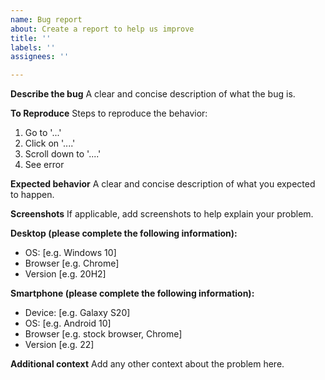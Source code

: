 ```yaml
---
name: Bug report
about: Create a report to help us improve
title: ''
labels: ''
assignees: ''

---
```


**Describe the bug**
A clear and concise description of what the bug is.

**To Reproduce**
Steps to reproduce the behavior:
1. Go to '...'
2. Click on '....'
3. Scroll down to '....'
4. See error

**Expected behavior**
A clear and concise description of what you expected to happen.

**Screenshots**
If applicable, add screenshots to help explain your problem.

**Desktop (please complete the following information):**
 - OS: [e.g. Windows 10]
 - Browser [e.g. Chrome]
 - Version [e.g. 20H2]

**Smartphone (please complete the following information):**
 - Device: [e.g. Galaxy S20]
 - OS: [e.g. Android 10]
 - Browser [e.g. stock browser, Chrome]
 - Version [e.g. 22]

**Additional context**
Add any other context about the problem here.
